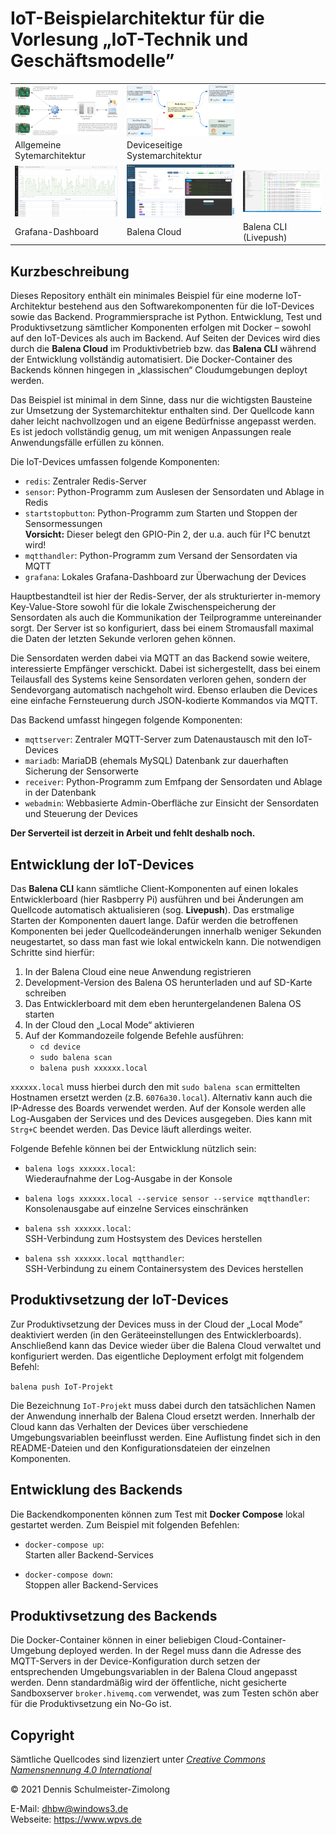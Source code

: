 IoT-Beispielarchitektur für die Vorlesung „IoT-Technik und Geschäftsmodelle”
============================================================================

<table style="max-width: 100%;">
    <tr>
        <td>
            <a href="architektur-allgemein.png">
                <img src="architektur-allgemein.png" style="display: block; width: 100%;" />
            </a>
        </td>
        <td>
            <a href="architektur-device.png">
                <img src="architektur-device.png" style="display: block; width: 100%;" />
            </a>
        </td>
        <td>
            &nbsp;
        </td>
    </tr>
    <tr>
        <td>
            Allgemeine Sytemarchitektur
        </td>
        <td>
            Deviceseitige Systemarchitektur
        </td>
        <td>
            &nbsp;
        </td>
    </tr>
    <tr>
        <td>
            <a href="screenshot-grafana.png">
                <img src="screenshot-grafana.png" style="display: block; width: 100%;" />
            </a>
        </td>
        <td>
            <a href="screenshot-balena-cloud.png">
                <img src="screenshot-balena-cloud.png" style="display: block; width: 100%;" />
            </a>
        </td>
        <td>
            <a href="screenshot-balena-cli.png">
                <img src="screenshot-balena-cli.png" style="display: block; width: 100%;" />
            </a>
        </td>
    </tr>
    <tr>
        <td>
            Grafana-Dashboard
        </td>
        <td>
            Balena Cloud
        </td>
        <td>
            Balena CLI (Livepush)
        </td>
    </tr>
</table>

Kurzbeschreibung
----------------

Dieses Repository enthält ein minimales Beispiel für eine moderne IoT-Architektur
bestehend aus den Softwarekomponenten für die IoT-Devices sowie das Backend.
Programmiersprache ist Python. Entwicklung, Test und Produktivsetzung sämtlicher
Komponenten erfolgen mit Docker – sowohl auf den IoT-Devices als auch im Backend.
Auf Seiten der Devices wird dies durch die **Balena Cloud** im Produktivbetrieb
bzw. das **Balena CLI** während der Entwicklung vollständig automatisiert. Die
Docker-Container des Backends können hingegen in „klassischen“ Cloudumgebungen
deployt werden.

Das Beispiel ist minimal in dem Sinne, dass nur die wichtigsten Bausteine zur
Umsetzung der Systemarchitektur enthalten sind. Der Quellcode kann daher leicht
nachvollzogen und an eigene Bedürfnisse angepasst werden. Es ist jedoch vollständig
genug, um mit wenigen Anpassungen reale Anwendungsfälle erfüllen zu können.

Die IoT-Devices umfassen folgende Komponenten:

 * `redis`: Zentraler Redis-Server
 * `sensor`: Python-Programm zum Auslesen der Sensordaten und Ablage in Redis
 * `startstopbutton`: Python-Programm zum Starten und Stoppen der Sensormessungen <br/>
   **Vorsicht:** Dieser belegt den GPIO-Pin 2, der u.a. auch für I²C benutzt wird!
 * `mqtthandler`: Python-Programm zum Versand der Sensordaten via MQTT
 * `grafana`: Lokales Grafana-Dashboard zur Überwachung der Devices

Hauptbestandteil ist hier der Redis-Server, der als strukturierter in-memory
Key-Value-Store sowohl für die lokale Zwischenspeicherung der Sensordaten als
auch die Kommunikation der Teilprogramme untereinander sorgt. Der Server ist
so konfiguriert, dass bei einem Stromausfall maximal die Daten der letzten
Sekunde verloren gehen können.

Die Sensordaten werden dabei via MQTT an das Backend sowie weitere, interessierte
Empfänger verschickt. Dabei ist sichergestellt, dass bei einem Teilausfall des
Systems keine Sensordaten verloren gehen, sondern der Sendevorgang automatisch
nachgeholt wird. Ebenso erlauben die Devices eine einfache Fernsteuerung durch
JSON-kodierte Kommandos via MQTT.

Das Backend umfasst hingegen folgende Komponenten:

 * `mqttserver`: Zentraler MQTT-Server zum Datenaustausch mit den IoT-Devices
 * `mariadb`: MariaDB (ehemals MySQL) Datenbank zur dauerhaften Sicherung der Sensorwerte
 * `receiver`: Python-Programm zum Emfpang der Sensordaten und Ablage in der Datenbank
 * `webadmin`: Webbasierte Admin-Oberfläche zur Einsicht der Sensordaten und Steuerung der Devices

**Der Serverteil ist derzeit in Arbeit und fehlt deshalb noch.**

Entwicklung der IoT-Devices
---------------------------

Das **Balena CLI** kann sämtliche Client-Komponenten auf einen lokales Entwicklerboard
(hier Rasbperry Pi) ausführen und bei Änderungen am Quellcode automatisch aktualisieren
(sog. **Livepush**). Das erstmalige Starten der Komponenten dauert lange. Dafür werden
die betroffenen Komponenten bei jeder Quellcodeänderungen innerhalb weniger Sekunden
neugestartet, so dass man fast wie lokal entwickeln kann. Die notwendigen Schritte sind
hierfür:

  1. In der Balena Cloud eine neue Anwendung registrieren
  2. Development-Version des Balena OS herunterladen und auf SD-Karte schreiben
  3. Das Entwicklerboard mit dem eben heruntergelandenen Balena OS starten
  4. In der Cloud den „Local Mode“ aktivieren
  5. Auf der Kommandozeile folgende Befehle ausführen:
      * `cd device`
      * `sudo balena scan`
      * `balena push xxxxxx.local`

`xxxxxx.local` muss hierbei durch den mit `sudo balena scan` ermittelten Hostnamen
ersetzt werden (z.B. `6076a30.local`). Alternativ kann auch die IP-Adresse des
Boards verwendet werden. Auf der Konsole werden alle Log-Ausgaben der Services und
des Devices ausgegeben. Dies kann mit `Strg+C` beendet werden. Das Device läuft
allerdings weiter.

Folgende Befehle können bei der Entwicklung nützlich sein:

 * `balena logs xxxxxx.local`: <br/>
   Wiederaufnahme der Log-Ausgabe in der Konsole

 * `balena logs xxxxxx.local --service sensor --service mqtthandler`: <br/>
   Konsolenausgabe auf einzelne Services einschränken

* `balena ssh xxxxxx.local`: <br/>
  SSH-Verbindung zum Hostsystem des Devices herstellen

* `balena ssh xxxxxx.local mqtthandler`: <br/>
  SSH-Verbindung zu einem Containersystem des Devices herstellen

Produktivsetzung der IoT-Devices
--------------------------------

Zur Produktivsetzung der Devices muss in der Cloud der „Local Mode” deaktiviert
werden (in den Geräteeinstellungen des Entwicklerboards). Anschließend kann das
Device wieder über die Balena Cloud verwaltet und konfiguriert werden. Das
eigentliche Deployment erfolgt mit folgendem Befehl:

`balena push IoT-Projekt`

Die Bezeichnung `IoT-Projekt` muss dabei durch den tatsächlichen Namen der Anwendung
innerhalb der Balena Cloud ersetzt werden. Innerhalb der Cloud kann das Verhalten
der Devices über verschiedene Umgebungsvariablen beeinflusst werden. Eine Auflistung
findet sich in den README-Dateien und den Konfigurationsdateien der einzelnen
Komponenten.

Entwicklung des Backends
------------------------

Die Backendkomponenten können zum Test mit **Docker Compose** lokal gestartet
werden. Zum Beispiel mit folgenden Befehlen:

 * `docker-compose up`: <br/>
 Starten aller Backend-Services

 * `docker-compose down`: <br/>
 Stoppen aller Backend-Services

Produktivsetzung des Backends
-----------------------------

Die Docker-Container können in einer beliebigen Cloud-Container-Umgebung deployed
werden. In der Regel muss dann die Adresse des MQTT-Servers in der Device-Konfiguration
durch setzen der entsprechenden Umgebungsvariablen in der Balena Cloud angepasst
werden. Denn standardmäßig wird der öffentliche, nicht gesicherte Sandboxserver
`broker.hivemq.com` verwendet, was zum Testen schön aber für die Produktivsetzung
ein No-Go ist.

Copyright
---------

Sämtliche Quellcodes sind lizenziert unter
[_Creative Commons Namensnennung 4.0 International_](http://creativecommons.org/licenses/by/4.0/)

© 2021 Dennis Schulmeister-Zimolong <br/>

E-Mail: [dhbw@windows3.de](mailto:dhbw@windows3.de) <br/>
Webseite: https://www.wpvs.de
